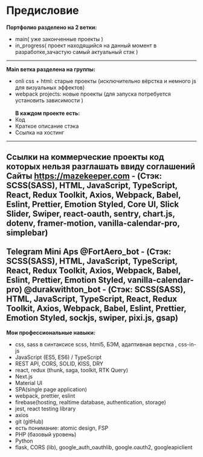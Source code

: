 # Предисловие
**Портфолио разделено на 2 ветки:**
<br>
- main( уже законченные проекты )
- in_progress( проект находящийся на данный момент в разработке,зачастую самый актуальный стэк )
---
**Main ветка разделена на группы:**
<br>  
- onli css + html: старые проекты (исключительно вёрстка и немного js для визуальных эффектов)
- webpack projects: новые проекты (для запуска потребуется установить зависимости ) 
<br><br>
**В каждом проекте есть:**
- Код
- Краткое описание стэка
- Ссылка на хостинг
---
**Ссылки на коммерческие проекты код которых нельзя разглашать ввиду соглашений**
**Сайты**
https://mazekeeper.com - (Стэк: SCSS(SASS), HTML, JavaScript, TypeScript, React, Redux Toolkit, Axios, Webpack, Babel, Eslint, Prettier, Emotion Styled, Core UI, Slick Slider, Swiper, react-oauth, sentry, chart.js, dotenv, framer-motion, vanilla-calendar-pro, simplebar)
<br><br>
**Telegram Mini Aps**
@FortAero_bot - (Стэк: SCSS(SASS), HTML, JavaScript, TypeScript, React, Redux Toolkit, Axios, Webpack, Babel, Eslint, Prettier, Emotion Styled, vanilla-calendar-pro)
@durakwithton_bot - (Стэк: SCSS(SASS), HTML, JavaScript, TypeScript, React, Redux Toolkit, Axios, Webpack, Babel, Eslint, Prettier, Emotion Styled, sockjs, swiper, pixi.js, gsap)
---
**Мои профессиональные навыки:**
- css, sass в синтаксисе scss, html5, БЭМ, адаптивная верстка , css-in-js
- JavaScript (ES5, ES6) / TypeScript
- REST API, CORS, SOLID, KISS, DRY
- react, redux (thunk, saga, toolkit, RTK Query)
- Next.js
- Material UI
- SPA(single page application)
- webpack, prettier, eslint
- firebase(hosting, realtime database, authentication, storage)
- jest, react testing library
- axios
- git (gitHub)
- есть понимание: atomic design, FSP
- PHP (базовый уровень)
- Python
- flask, CORS (lib), google_auth_oauthlib, google.oauth2, googleapiclient
